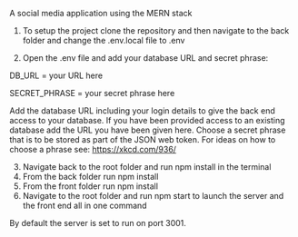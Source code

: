 A social media application using the MERN stack

1. To setup the project clone the repository and then navigate to the back folder and change the .env.local file to .env

2. Open the .env file and add your database URL and secret phrase:

DB_URL = your URL here

SECRET_PHRASE = your secret phrase here

Add the database URL including your login details to give the back end access to your database. If you have been provided access to an existing database add the URL you have been given here.
Choose a secret phrase that is to be stored as part of the JSON web token. For ideas on how to choose a phrase see: https://xkcd.com/936/

3. Navigate back to the root folder and run npm install in the terminal
4. From the back folder run npm install
5. From the front folder run npm install
6. Navigate to the root folder and run npm start to launch the server and the front end all in one command

By default the server is set to run on port 3001.
